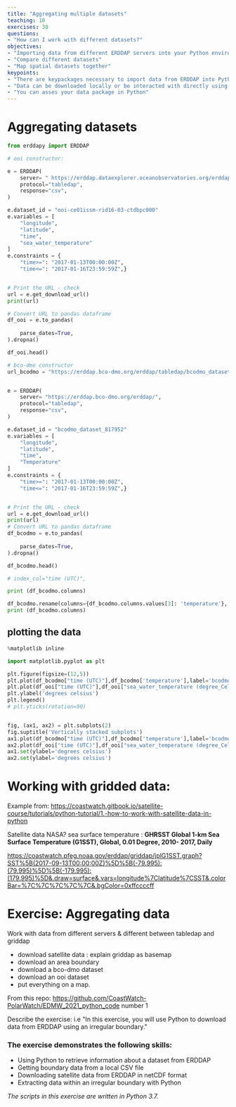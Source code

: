 ```yaml
---
title: "Aggregating multiple datasets"
teaching: 10
exercises: 30
questions:
- "How can I work with different datasets?"
objectives:
- "Importing data from different ERDDAP servers into your Python environment "
- "Compare different datasets"
- "Map spatial datasets together"
keypoints:
- "There are keypackages necessary to import data from ERDDAP into Python: pandas, urllib"
- "Data can be downloaded locally or be interacted with directly using erddapy"
- "You can asses your data package in Python"
---
```


# Aggregating datasets

```python
from erddapy import ERDDAP

# ooi constructor:

e = ERDDAP(
    server= " https://erddap.dataexplorer.oceanobservatories.org/erddap/",
    protocol="tabledap",
    response="csv",
)

e.dataset_id = "ooi-ce01issm-rid16-03-ctdbpc000"
e.variables = [
    "longitude",
    "latitude",
    "time",
    "sea_water_temperature"
]
e.constraints = {
    "time>=": "2017-01-13T00:00:00Z",
    "time<=": "2017-01-16T23:59:59Z",}


# Print the URL - check
url = e.get_download_url()
print(url)

# Convert URL to pandas dataframe
df_ooi = e.to_pandas(
    
    parse_dates=True,
).dropna()

df_ooi.head()


```

```python
# bco-dmo constructor
url_bcodmo = "https://erddap.bco-dmo.org/erddap/tabledap/bcodmo_dataset_817952.graph?longitude%2Clatitude%2CTemperature&time%3E=2017-01-10T00%3A00Z&time%3C=2017-01-17T00%3A00Z&.draw=markers&.marker=5%7C5&.color=0x000000&.colorBar=%7C%7C%7C%7C%7C&.bgColor=0xffccccff" 


e = ERDDAP(
    server= "https://erddap.bco-dmo.org/erddap/",
    protocol="tabledap",
    response="csv",
)

e.dataset_id = "bcodmo_dataset_817952"
e.variables = [
    "longitude",
    "latitude",
    "time",
    "Temperature"
]
e.constraints = {
    "time>=": "2017-01-13T00:00:00Z",
    "time<=": "2017-01-16T23:59:59Z",}


# Print the URL - check
url = e.get_download_url()
print(url)
# Convert URL to pandas dataframe
df_bcodmo = e.to_pandas(
    
    parse_dates=True,
).dropna()

df_bcodmo.head()

# index_col="time (UTC)",

print (df_bcodmo.columns)

df_bcodmo.rename(columns={df_bcodmo.columns.values[3]: 'temperature'}, inplace=True)
print (df_bcodmo.columns)

```

## plotting the data

```python
%matplotlib inline

import matplotlib.pyplot as plt

plt.figure(figsize=(12,5)) 
plt.plot(df_bcodmo["time (UTC)"],df_bcodmo['temperature'],label='bcodmo',c='red',marker='.',linestyle='-') 
plt.plot(df_ooi["time (UTC)"],df_ooi["sea_water_temperature (degree_Celsius)"],label='OOI',c='blue',marker='.',linestyle='-') 
plt.ylabel('degrees celsius')
plt.legend()
# plt.yticks(rotation=90)


fig, (ax1, ax2) = plt.subplots(2)
fig.suptitle('Vertically stacked subplots')
ax1.plot(df_bcodmo["time (UTC)"],df_bcodmo['temperature'],label='bcodmo',c='red',marker='.',linestyle='-')
ax2.plot(df_ooi["time (UTC)"],df_ooi["sea_water_temperature (degree_Celsius)"],label='OOI',c='blue',marker='.',linestyle='-')
ax1.set(ylabel='degrees celsius')
ax2.set(ylabel='degrees celsius')
```



# Working with gridded data:

Example from: https://coastwatch.gitbook.io/satellite-course/tutorials/python-tutorial/1.-how-to-work-with-satellite-data-in-python 

Satellite data NASA? sea surface temperature : **GHRSST Global 1-km Sea Surface Temperature (G1SST), Global, 0.01 Degree, 2010-
2017, Daily**

https://coastwatch.pfeg.noaa.gov/erddap/griddap/jplG1SST.graph?SST%5B(2017-09-13T00:00:00Z)%5D%5B(-79.995):(79.995)%5D%5B(-179.995):(179.995)%5D&.draw=surface&.vars=longitude%7Clatitude%7CSST&.colorBar=%7C%7C%7C%7C%7C&.bgColor=0xffccccff



# Exercise: Aggregating data

Work with data from different servers & different between tabledap and griddap

* download satellite data : explain griddap as basemap
* download an area boundary
* download a bco-dmo dataset
* download an ooi dataset
* put everything on a map.



From this repo: https://github.com/CoastWatch-PolarWatch/EDMW_2021_python_code number 1

Describe the exercise: i.e "In this exercise, you will use Python to download data from ERDDAP using an irregular boundary."

### The exercise demonstrates the following skills:

- Using Python to retrieve information about a dataset from ERDDAP
- Getting boundary data from a local CSV file
- Downloading satellite data from ERDDAP in netCDF format
- Extracting data within an irregular boundary with Python

*The scripts in this exercise are written in Python 3.7.*





